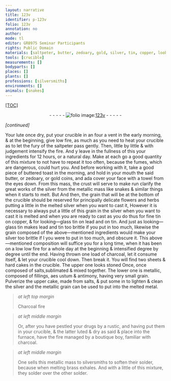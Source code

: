 ```yaml
---
layout: narrative
title: 123v
identifier: p-123v
folio: 123v
annotation: no
author:
mode: tl
editor: GR8975 Seminar Participants
rights: Public Domain
materials: [saltpeter, butter, zedoary, gold, silver, tin, copper, looking-glass tin, lead, salts, aes ustum, antimony, Charcoal, drugs, charcoal, brass]
tools: [crucible]
measurements: []
bodyparts: []
places: []
plants: []
professions: [silversmiths]
environments: []
animals: [snakes]
---
```


<p><a href="{{ site.baseurl }}/diplomatic/">[TOC]</a></p><div class="folio" align="center">- - - - - <a href="http://gallica.bnf.fr/ark:/12148/btv1b10500001g/f252.item.r=" target="_blank"><img src="https://cu-mkp.github.io/2017-workshop-edition/assets/photo-icon.png" alt="folio image: " style="display:inline-block; margin-bottom:-3px;"/>123v</a> - - - - - </div>  
 
*[continued]*
  
Your lute once dry, put your crucible in an four a vent in the early morning, & at the beginning, give low fire, as much as you need to heat your crucible as to let the fury of the <span class="m">saltpeter</span> pass gently. Then, little by little & with judgement intensify the fire. And <span class="del">y</span> leave in the fullness of this your ingredients for 12 hours, or a natural day. Make at each go a good quantity of this mixture to not have to repeat it too often, because the fumes, which are dangerous, could hurt you. And before working with it, take a good piece of buttered toast in the morning, and hold in your mouth the said <span class="m">butter</span>, or <span class="m">zedoary</span>, or <span class="m">gold</span> coins, and <span class="del">ada</span> cover your face with a towel from the eyes down. From this mass, the crust will serve to <span class="del">make run</span> clarify <span class="del">the great works of</span> the <span class="m">silver</span> from the metallic mass <span class="del">like <span class="al">snakes</span> & similar things</span> when it starts to melt. <span class="del">But</span> And then, the grain that will be at the bottom of the <span class="tl">crucible</span> should be reserved for <span class="del">principally delicate flowers and herbs</span> putting a little in the melted <span class="m">silver</span> when you want to cast it, <span class="del">However it is necessary to always put a little of this grain in the <span class="m">silver</span> when <span class="del">you want to cast</span> it is melted and when you are ready to cast</span> as you do thus for fine <span class="m">tin</span> on <span class="m">copper</span>, & for <span class="m">looking—glass tin</span> on <span class="m">lead</span> and on <span class="m">tin</span>. And just as <span class="m">looking—glass tin</span> makes <span class="m">lead</span> and <span class="m">tin</span> too brittle if you put in too much, likewise the grain composed of the above—mentioned ingredients would make your silver too brittle if <span class="del">l</span> you were to put in too much, and obscure it. This above—mentioned composition will suffice you for a long time, when it has been on a <span class="del">low</span> low fire for a whole day at the beginning & intensified degree by degree until the end. Having thrown one load of charcoal, let it consume itself, & let your <span class="tl">crucible</span> cool down. Then break it. You will find two sheets & hard cakes in the <span class="tl">crucible</span>. The upper one looks stoned <span class="del">Once</span>, once composed of <span class="m">salts</span>,sublimated & mixed together. The lower one is metallic, composed of fillings, <span class="m">aes ustum</span> & <span class="m">antimony</span>, having very small grain. Pulverize the upper cake, made from <span class="m">salts</span>, & put some in to lighten & clean the <span class="m">silver</span> and the metallic grain can be used to put into the melted metal.
 
> *at left top margin*
> 
> 
>   <span class="m">Charcoal</span> fire
 
> *at left middle margin*
> 
> 
>   Or, after you have pestled your <span class="m">drugs</span> by a rustic, and having put them in your crucible, & the latter luted & dry as said & place into the furnace, have the fire managed by a boutique boy, familiar with <span class="m">charcoal</span>. 
 
> *at left middle margin*
> 
> 
>   One sells this metallic mass to <span class="pro">silversmiths</span> to soften their solder, because when melting <span class="m">brass</span> exhales. And with a little of this mixture, they solder over the other solder.
 
